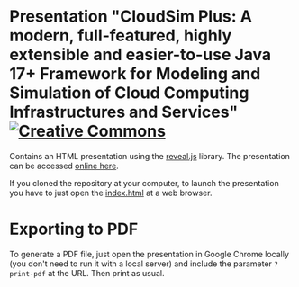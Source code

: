 # Presentation "CloudSim Plus: A modern, full-featured, highly extensible and easier-to-use Java 17+ Framework for Modeling and Simulation of Cloud Computing Infrastructures and Services" [![Creative Commons](https://img.shields.io/badge/license-CC--BY--SA%204.0-orange.svg?style=flat-square)](http://creativecommons.org/licenses/by-sa/4.0/)

Contains an HTML presentation using the [reveal.js](https://github.com/hakimel/reveal.js) library. The presentation can be accessed [online here](https://cloudsimplus.org/docs/presentation/).

If you cloned the repository at your computer, to launch the presentation you have to just open the [index.html](index.html) at a web browser.

# Exporting to PDF
To generate a PDF file, just open the presentation in Google Chrome locally 
(you don't need to run it with a local server) and include the parameter `?print-pdf` at the URL.
Then print as usual.
